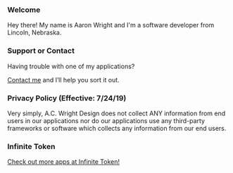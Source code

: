 ### Welcome

Hey there! My name is Aaron Wright and I'm a software developer from Lincoln, Nebraska.

### Support or Contact

Having trouble with one of my applications? 

[Contact me](mailto:acwrightdesign@gmail.com) and I’ll help you sort it out.

### Privacy Policy (Effective: 7/24/19)

Very simply, A.C. Wright Design does not collect ANY information from end users in our applications nor do our applications use any third-party frameworks or software which collects any information from our end users.

### Infinite Token

[Check out more apps at Infinite Token!](https://www.infinitetoken.com)
